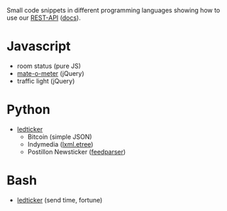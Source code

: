 Small code snippets in different programming languages showing how to use our [REST-API](https://github.com/hickerspace/REST-API) ([docs](http://hickerspace.org/wiki/REST-API)).

Javascript
==========

* room status (pure JS)
* [mate-o-meter](https://github.com/hickerspace/Mate-O-Meter) (jQuery)
* traffic light (jQuery)

Python
======

* [ledticker](http://hickerspace.org/wiki/LED-Ticker)
	- Bitcoin (simple JSON)
	- Indymedia ([lxml.etree](http://lxml.de/api.html))
	- Postillon Newsticker ([feedparser](https://pypi.python.org/pypi/feedparser/))

Bash
====

* [ledticker](http://hickerspace.org/wiki/LED-Ticker) (send time, fortune)

